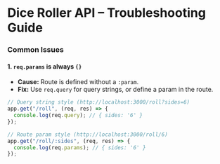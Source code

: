 # Dice Roller API – Troubleshooting Guide

### Common Issues

#### 1. `req.params` is always `{}`

- **Cause:** Route is defined without a `:param`.
- **Fix:** Use `req.query` for query strings, or define a param in the route.

```js
// Query string style (http://localhost:3000/roll?sides=6)
app.get("/roll", (req, res) => {
  console.log(req.query); // { sides: '6' }
});

// Route param style (http://localhost:3000/roll/6)
app.get("/roll/:sides", (req, res) => {
  console.log(req.params); // { sides: '6' }
});
```
